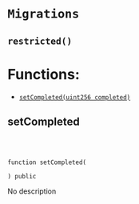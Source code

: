 # `Migrations`

## `restricted()`

# Functions:

- [`setCompleted(uint256 completed)`](#Migrations-setCompleted-uint256-)

## setCompleted

<br>

```Solidity

function setCompleted(

) public

```

No description
